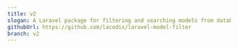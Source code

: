 ```yaml
---
title: v2
slogan: A Laravel package for filtering and searching models from database with ease.
githubUrl: https://github.com/lacodix/laravel-model-filter
branch: v2
---
```

